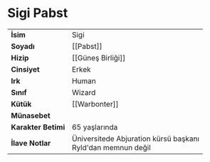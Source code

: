 # Sigi Pabst  
|  |  |  
|---|---|  
| **İsim** | Sigi|  
| **Soyadı** | [[Pabst]]|  
| **Hizip** | [[Güneş Birliği]]|  
| **Cinsiyet** | Erkek|  
| **Irk** | Human|  
| **Sınıf** | Wizard|  
| **Kütük** | [[Warbonter]]|  
| **Münasebet** | |  
| **Karakter Betimi** | 65 yaşlarında|  
| **İlave Notlar** | Üniversitede Abjuration kürsü başkanı<br>Ryld'dan memnun değil|  
